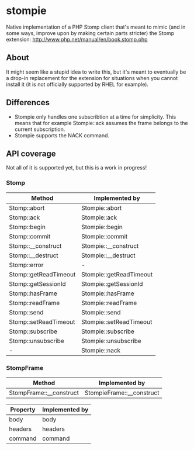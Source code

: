 stompie
=============

Native implementation of a PHP Stomp client that's meant to mimic (and in some ways, improve upon by making certain parts stricter) the Stomp extension: http://www.php.net/manual/en/book.stomp.php

## About
It might seem like a stupid idea to write this, but it's meant to eventually be a drop-in replacement for the extension for situations when you cannot install it (it is not officially supported by RHEL for example).

## Differences
* Stompie only handles one subscribtion at a time for simplicity. This means that for example Stompie::ack assumes the frame belongs to the current subscription.
* Stompie supports the NACK command.

## API coverage
Not all of it is supported yet, but this is a work in progress!

### Stomp
Method                | Implemented by
----------------------|----------------
Stomp::abort          | Stompie::abort
Stomp::ack            | Stompie::ack
Stomp::begin          | Stompie::begin
Stomp::commit         | Stompie::commit
Stomp::__construct    | Stompie::__construct
Stomp::__destruct     | Stompie::__destruct
Stomp::error          | -
Stomp::getReadTimeout | Stompie::getReadTimeout
Stomp::getSessionId   | Stompie::getSessionId
Stomp::hasFrame       | Stompie::hasFrame
Stomp::readFrame      | Stompie::readFrame
Stomp::send           | Stompie::send
Stomp::setReadTimeout | Stompie::setReadTimeout
Stomp::subscribe      | Stompie::subscribe 
Stomp::unsubscribe    | Stompie::unsubscribe
-                     | Stompie::nack

### StompFrame
Method                  | Implemented by
------------------------|----------------
StompFrame::__construct | StompieFrame::__construct

Property | Implemented by
---------|----------------
body     | body
headers  | headers
command  | command
